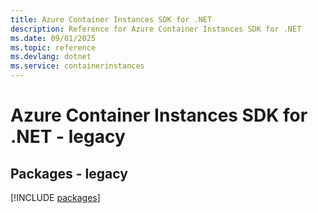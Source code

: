 ```yaml
---
title: Azure Container Instances SDK for .NET
description: Reference for Azure Container Instances SDK for .NET
ms.date: 09/01/2025
ms.topic: reference
ms.devlang: dotnet
ms.service: containerinstances
---
```

# Azure Container Instances SDK for .NET - legacy
## Packages - legacy
[!INCLUDE [packages](container-instances-index.md)]